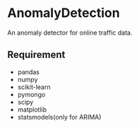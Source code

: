 # AnomalyDetection
An anomaly detector for online traffic data.

## Requirement
- pandas
- numpy
- scikit-learn
- pymongo
- scipy
- matplotlib
- statsmodels(only for ARIMA)